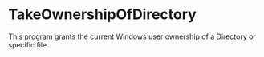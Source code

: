 # TakeOwnershipOfDirectory
This program grants the current Windows user ownership of a Directory or specific file
